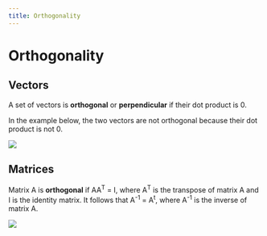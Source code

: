 ```yaml
---
title: Orthogonality
---
```

# Orthogonality

## Vectors
A set of vectors is **orthogonal** or **perpendicular** if their dot product is 0.

In the example below, the two vectors are not orthogonal because their dot product is not 0.

<img src="https://wikimedia.org/api/rest_v1/media/math/render/svg/cc5bdd19a0812e351fb5bd137bc5851a53a6e04d">

## Matrices
Matrix A is **orthogonal** if AA<sup>T</sup> = I, where A<sup>T</sup> is the transpose of matrix A and I is the identity matrix. It follows that A<sup>-1</sup> = A<sup>t</sup>, where A<sup>-1</sup> is the inverse of matrix A.

<img src="https://i.imgur.com/LOFIYOm.png">
